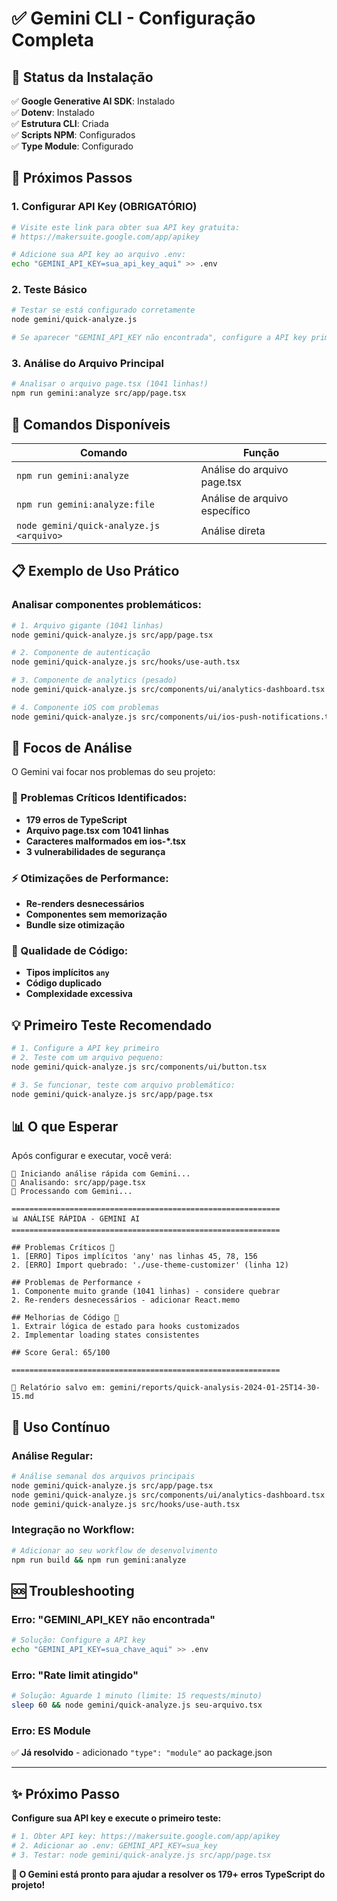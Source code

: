 # ✅ Gemini CLI - Configuração Completa

## 🎉 Status da Instalação

✅ **Google Generative AI SDK**: Instalado  
✅ **Dotenv**: Instalado  
✅ **Estrutura CLI**: Criada  
✅ **Scripts NPM**: Configurados  
✅ **Type Module**: Configurado  

## 🔧 Próximos Passos

### 1. Configurar API Key (OBRIGATÓRIO)

```bash
# Visite este link para obter sua API key gratuita:
# https://makersuite.google.com/app/apikey

# Adicione sua API key ao arquivo .env:
echo "GEMINI_API_KEY=sua_api_key_aqui" >> .env
```

### 2. Teste Básico

```bash
# Testar se está configurado corretamente
node gemini/quick-analyze.js

# Se aparecer "GEMINI_API_KEY não encontrada", configure a API key primeiro
```

### 3. Análise do Arquivo Principal

```bash
# Analisar o arquivo page.tsx (1041 linhas!)
npm run gemini:analyze src/app/page.tsx
```

## 🚀 Comandos Disponíveis

| Comando | Função |
|---------|--------|
| `npm run gemini:analyze` | Análise do arquivo page.tsx |
| `npm run gemini:analyze:file` | Análise de arquivo específico |
| `node gemini/quick-analyze.js <arquivo>` | Análise direta |

## 📋 Exemplo de Uso Prático

### Analisar componentes problemáticos:

```bash
# 1. Arquivo gigante (1041 linhas)
node gemini/quick-analyze.js src/app/page.tsx

# 2. Componente de autenticação 
node gemini/quick-analyze.js src/hooks/use-auth.tsx

# 3. Componente de analytics (pesado)
node gemini/quick-analyze.js src/components/ui/analytics-dashboard.tsx

# 4. Componente iOS com problemas
node gemini/quick-analyze.js src/components/ui/ios-push-notifications.tsx
```

## 🎯 Focos de Análise

O Gemini vai focar nos problemas do seu projeto:

### 🔴 Problemas Críticos Identificados:
- **179 erros de TypeScript**
- **Arquivo page.tsx com 1041 linhas**  
- **Caracteres malformados em ios-*.tsx**
- **3 vulnerabilidades de segurança**

### ⚡ Otimizações de Performance:
- **Re-renders desnecessários**
- **Componentes sem memorização**
- **Bundle size otimização**

### 📝 Qualidade de Código:
- **Tipos implícitos `any`**
- **Código duplicado**
- **Complexidade excessiva**

## 💡 Primeiro Teste Recomendado

```bash
# 1. Configure a API key primeiro
# 2. Teste com um arquivo pequeno:
node gemini/quick-analyze.js src/components/ui/button.tsx

# 3. Se funcionar, teste com arquivo problemático:
node gemini/quick-analyze.js src/app/page.tsx
```

## 📊 O que Esperar

Após configurar e executar, você verá:

```
🚀 Iniciando análise rápida com Gemini...
📄 Analisando: src/app/page.tsx
🤖 Processando com Gemini...

============================================================
📊 ANÁLISE RÁPIDA - GEMINI AI
============================================================

## Problemas Críticos 🔴
1. [ERRO] Tipos implícitos 'any' nas linhas 45, 78, 156
2. [ERRO] Import quebrado: './use-theme-customizer' (linha 12)

## Problemas de Performance ⚡
1. Componente muito grande (1041 linhas) - considere quebrar
2. Re-renders desnecessários - adicionar React.memo

## Melhorias de Código 📝
1. Extrair lógica de estado para hooks customizados
2. Implementar loading states consistentes

## Score Geral: 65/100

============================================================

💾 Relatório salvo em: gemini/reports/quick-analysis-2024-01-25T14-30-15.md
```

## 🔄 Uso Contínuo

### Análise Regular:
```bash
# Análise semanal dos arquivos principais
node gemini/quick-analyze.js src/app/page.tsx
node gemini/quick-analyze.js src/components/ui/analytics-dashboard.tsx
node gemini/quick-analyze.js src/hooks/use-auth.tsx
```

### Integração no Workflow:
```bash
# Adicionar ao seu workflow de desenvolvimento
npm run build && npm run gemini:analyze
```

## 🆘 Troubleshooting

### Erro: "GEMINI_API_KEY não encontrada"
```bash
# Solução: Configure a API key
echo "GEMINI_API_KEY=sua_chave_aqui" >> .env
```

### Erro: "Rate limit atingido"
```bash
# Solução: Aguarde 1 minuto (limite: 15 requests/minuto)
sleep 60 && node gemini/quick-analyze.js seu-arquivo.tsx
```

### Erro: ES Module
✅ **Já resolvido** - adicionado `"type": "module"` ao package.json

---

## ✨ Próximo Passo

**Configure sua API key e execute o primeiro teste:**

```bash
# 1. Obter API key: https://makersuite.google.com/app/apikey
# 2. Adicionar ao .env: GEMINI_API_KEY=sua_key
# 3. Testar: node gemini/quick-analyze.js src/app/page.tsx
```

**🎯 O Gemini está pronto para ajudar a resolver os 179+ erros TypeScript do projeto!** 